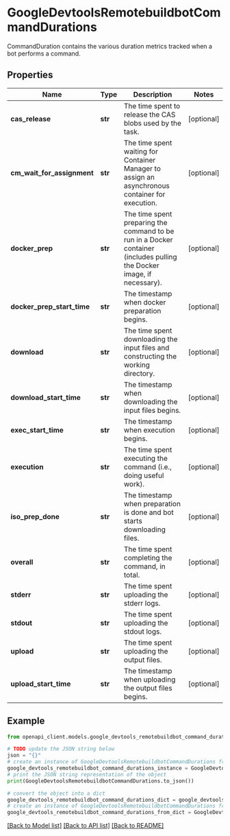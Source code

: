 # GoogleDevtoolsRemotebuildbotCommandDurations

CommandDuration contains the various duration metrics tracked when a bot performs a command.

## Properties

Name | Type | Description | Notes
------------ | ------------- | ------------- | -------------
**cas_release** | **str** | The time spent to release the CAS blobs used by the task. | [optional] 
**cm_wait_for_assignment** | **str** | The time spent waiting for Container Manager to assign an asynchronous container for execution. | [optional] 
**docker_prep** | **str** | The time spent preparing the command to be run in a Docker container (includes pulling the Docker image, if necessary). | [optional] 
**docker_prep_start_time** | **str** | The timestamp when docker preparation begins. | [optional] 
**download** | **str** | The time spent downloading the input files and constructing the working directory. | [optional] 
**download_start_time** | **str** | The timestamp when downloading the input files begins. | [optional] 
**exec_start_time** | **str** | The timestamp when execution begins. | [optional] 
**execution** | **str** | The time spent executing the command (i.e., doing useful work). | [optional] 
**iso_prep_done** | **str** | The timestamp when preparation is done and bot starts downloading files. | [optional] 
**overall** | **str** | The time spent completing the command, in total. | [optional] 
**stderr** | **str** | The time spent uploading the stderr logs. | [optional] 
**stdout** | **str** | The time spent uploading the stdout logs. | [optional] 
**upload** | **str** | The time spent uploading the output files. | [optional] 
**upload_start_time** | **str** | The timestamp when uploading the output files begins. | [optional] 

## Example

```python
from openapi_client.models.google_devtools_remotebuildbot_command_durations import GoogleDevtoolsRemotebuildbotCommandDurations

# TODO update the JSON string below
json = "{}"
# create an instance of GoogleDevtoolsRemotebuildbotCommandDurations from a JSON string
google_devtools_remotebuildbot_command_durations_instance = GoogleDevtoolsRemotebuildbotCommandDurations.from_json(json)
# print the JSON string representation of the object
print(GoogleDevtoolsRemotebuildbotCommandDurations.to_json())

# convert the object into a dict
google_devtools_remotebuildbot_command_durations_dict = google_devtools_remotebuildbot_command_durations_instance.to_dict()
# create an instance of GoogleDevtoolsRemotebuildbotCommandDurations from a dict
google_devtools_remotebuildbot_command_durations_from_dict = GoogleDevtoolsRemotebuildbotCommandDurations.from_dict(google_devtools_remotebuildbot_command_durations_dict)
```
[[Back to Model list]](../README.md#documentation-for-models) [[Back to API list]](../README.md#documentation-for-api-endpoints) [[Back to README]](../README.md)


